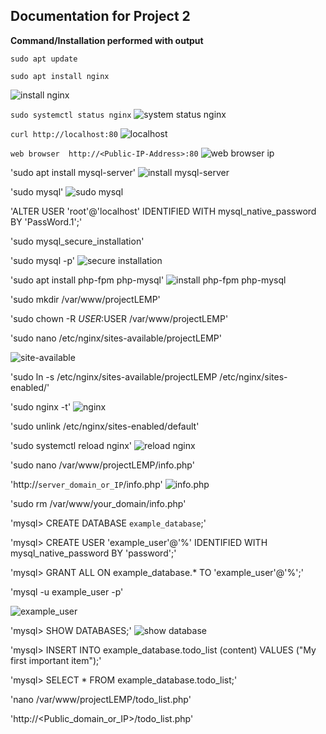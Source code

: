 ## Documentation for Project 2

**Command/Installation performed with output**

`sudo apt update`

`sudo apt install nginx`

![install nginx](./images/install%20ngnix.png)

`sudo systemctl status nginx`
![system status nginx](./images/sudo%20systemctl%20status%20nginx.png)

`curl http://localhost:80`
![localhost](./images/curl%20localhost80.png)

`web browser  http://<Public-IP-Address>:80`
![web browser ip](./images/welcome%20to%20ngnix.png)

'sudo apt install mysql-server'
![install mysql-server](./images/install%20mysql-server.png)

'sudo mysql'
![sudo mysql](./imageS/sudo%20mysql.png)

'ALTER USER 'root'@'localhost' IDENTIFIED WITH mysql_native_password BY 'PassWord.1';'

'sudo mysql_secure_installation'

'sudo mysql -p'
![secure installation](./images/sudo%20mysql%20-p.png)

'sudo apt install php-fpm php-mysql'
![install php-fpm php-mysql](./images/install%20php-fpm%20php-mysql.png)

'sudo mkdir /var/www/projectLEMP'

'sudo chown -R $USER:$USER /var/www/projectLEMP'

'sudo nano /etc/nginx/sites-available/projectLEMP'

![site-available](./images/%3Aetc%3Anginx%3Asites.png)

'sudo ln -s /etc/nginx/sites-available/projectLEMP /etc/nginx/sites-enabled/'

'sudo nginx -t'
![nginx](./images/sudo%20ngnix%20-t.png)

'sudo unlink /etc/nginx/sites-enabled/default'

'sudo systemctl reload nginx'
![reload nginx](./images/sudo%20systemctl%20status%20nginx.png)

'sudo nano /var/www/projectLEMP/info.php'

'http://`server_domain_or_IP`/info.php'
![info.php](./images/php%20version.png)

'sudo rm /var/www/your_domain/info.php'

'mysql> CREATE DATABASE `example_database`;'

'mysql>  CREATE USER 'example_user'@'%' IDENTIFIED WITH mysql_native_password BY 'password';'

'mysql> GRANT ALL ON example_database.* TO 'example_user'@'%';'

'mysql -u example_user -p'

![example_user](./images/mysq%5D%20-u%20example_user.png)

'mysql> SHOW DATABASES;'
![show database](./images/show%20Database.png)

'mysql> INSERT INTO example_database.todo_list (content) VALUES ("My first important item");'

'mysql>  SELECT * FROM example_database.todo_list;'

'nano /var/www/projectLEMP/todo_list.php'

'http://<Public_domain_or_IP>/todo_list.php'
